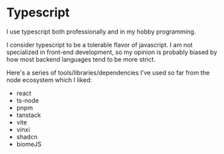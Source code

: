 # Typescript

I use typescript both professionally and in my hobby programming.

I consider typescript to be a tolerable flavor of javascript.
I am not specialized in front-end development, so my opinion is probably biased by how most backend languages tend to be more strict.

Here's a series of tools/libraries/dependencies I've used so far from the node ecosystem which I liked:

- react
- ts-node
- pnpm
- tanstack
- vite
- vinxi
- shadcn
- biomeJS